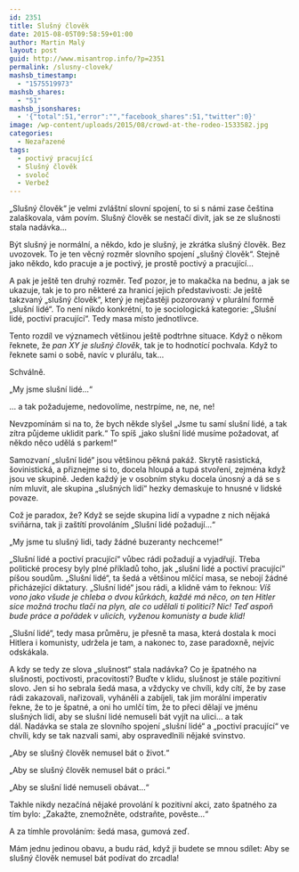 ```yaml
---
id: 2351
title: Slušný člověk
date: 2015-08-05T09:58:59+01:00
author: Martin Malý
layout: post
guid: http://www.misantrop.info/?p=2351
permalink: /slusny-clovek/
mashsb_timestamp:
  - "1575519973"
mashsb_shares:
  - "51"
mashsb_jsonshares:
  - '{"total":51,"error":"","facebook_shares":51,"twitter":0}'
image: /wp-content/uploads/2015/08/crowd-at-the-rodeo-1533582.jpg
categories:
  - Nezařazené
tags:
  - poctivý pracující
  - Slušný člověk
  - svoloč
  - Verbež
---
```

&#8222;Slušný člověk&#8220; je velmi zvláštní slovní spojení, to si s námi zase čeština zalaškovala, vám povím. Slušný člověk se nestačí divit, jak se ze slušnosti stala nadávka&#8230;

<!--more-->

Být slušný je normální, a někdo, kdo je slušný, je zkrátka slušný člověk. Bez uvozovek. To je ten věcný rozměr slovního spojení &#8222;slušný člověk&#8220;. Stejně jako někdo, kdo pracuje a je poctivý, je prostě poctivý a pracující&#8230;

A pak je ještě ten druhý rozměr. Teď pozor, je to makačka na bednu, a jak se ukazuje, tak je to pro některé za hranicí jejich představivosti: Je ještě takzvaný &#8222;slušný člověk&#8220;, který je nejčastěji pozorovaný v plurální formě &#8222;slušní lidé&#8220;. To není nikdo konkrétní, to je sociologická kategorie: &#8222;Slušní lidé, poctiví pracující&#8220;. Tedy masa místo jednotlivce.

Tento rozdíl ve významech většinou ještě podtrhne situace. Když o někom řeknete, že _pan XY je slušný člověk_, tak je to hodnotící pochvala. Když to řeknete sami o sobě, navíc v plurálu, tak&#8230;

Schválně.

&#8222;My jsme slušní lidé&#8230;&#8220;

&#8230; a tak požadujeme, nedovolíme, nestrpíme, ne, ne, ne!

Nevzpomínám si na to, že bych někde slyšel &#8222;Jsme tu samí slušní lidé, a tak zítra půjdeme uklidit park.&#8220; To spíš &#8222;jako slušní lidé musíme požadovat, ať někdo něco udělá s parkem!&#8220;

Samozvaní &#8222;slušní lidé&#8220; jsou většinou pěkná pakáž. Skrytě rasistická, šovinistická, a přiznejme si to, docela hloupá a tupá stvoření, zejména když jsou ve skupině. Jeden každý je v osobním styku docela únosný a dá se s ním mluvit, ale skupina &#8222;slušných lidí&#8220; hezky demaskuje to hnusné v lidské povaze.

Což je paradox, že? Když se sejde skupina lidí a vypadne z nich nějaká sviňárna, tak ji zaštítí provoláním &#8222;Slušní lidé požadují&#8230;&#8220;

&#8222;My jsme tu slušný lidi, tady žádné buzeranty nechceme!&#8220;

&#8222;Slušní lidé a poctiví pracující&#8220; vůbec rádi požadují a vyjadřují. Třeba politické procesy byly plné příkladů toho, jak &#8222;slušní lidé a poctiví pracující&#8220; píšou soudům. &#8222;Slušní lidé&#8220;, ta šedá a většinou mlčící masa, se nebojí žádné přicházející diktatury. &#8222;Slušní lidé&#8220; jsou rádi, a klidně vám to řeknou: _Víš vono jako všude je chleba o dvou kůrkách, každé má něco, on ten Hitler sice možná trochu tlačí na plyn, ale co udělali ti politici? Nic! Teď aspoň bude práce a pořádek v ulicích, vyženou komunisty a bude klid!_

&#8222;Slušní lidé&#8220;, tedy masa průměru, je přesně ta masa, která dostala k moci Hitlera i komunisty, udržela je tam, a nakonec to, zase paradoxně, nejvíc odskákala.

A kdy se tedy ze slova &#8222;slušnost&#8220; stala nadávka? Co je špatného na slušnosti, poctivosti, pracovitosti? Buďte v klidu, slušnost je stále pozitivní slovo. Jen si ho sebrala šedá masa, a vždycky ve chvíli, kdy cítí, že by zase rádi zakazovali, nařizovali, vyháněli a zabíjeli, tak jim morální imperativ řekne, že to je špatné, a oni ho umlčí tím, že to přeci dělají ve jménu slušných lidí, aby se slušní lidé nemuseli bát vyjít na ulici&#8230; a tak dál. Nadávka se stala ze slovního spojení &#8222;slušní lidé&#8220; a &#8222;poctiví pracující&#8220; ve chvíli, kdy se tak nazvali sami, aby ospravedlnili nějaké svinstvo.

&#8222;Aby se slušný člověk nemusel bát o život.&#8220;

&#8222;Aby se slušný člověk nemusel bát o práci.&#8220;

&#8222;Aby se slušní lidé nemuseli obávat&#8230;&#8220;

Takhle nikdy nezačíná nějaké provolání k pozitivní akci, zato špatného za tím bylo: &#8222;Zakažte, znemožněte, odstraňte, pověste&#8230;&#8220;

A za tímhle provoláním: šedá masa, gumová zeď.

Mám jednu jedinou obavu, a budu rád, když ji budete se mnou sdílet: Aby se slušný člověk nemusel bát podívat do zrcadla!
